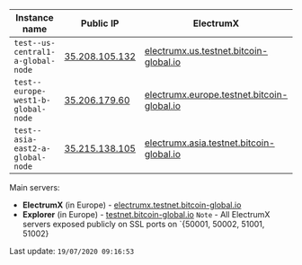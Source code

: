 Instance name | Public IP | ElectrumX | Explorer | Status
--- | --- | --- | --- | ---
`test--us-central1-a-global-node` | [35.208.105.132](35.208.105.132) | [electrumx.us.testnet.bitcoin-global.io](electrumx.us.testnet.bitcoin-global.io) | [explorer.us.testnet.bitcoin-global.io](explorer.us.testnet.bitcoin-global.io) | RUNNING
`test--europe-west1-b-global-node` | [35.206.179.60](35.206.179.60) | [electrumx.europe.testnet.bitcoin-global.io](electrumx.europe.testnet.bitcoin-global.io) | [explorer.europe.testnet.bitcoin-global.io](explorer.europe.testnet.bitcoin-global.io) | RUNNING
`test--asia-east2-a-global-node` | [35.215.138.105](35.215.138.105) | [electrumx.asia.testnet.bitcoin-global.io](electrumx.asia.testnet.bitcoin-global.io) | [explorer.asia.testnet.bitcoin-global.io](explorer.asia.testnet.bitcoin-global.io) | RUNNING

Main servers:

* **ElectrumX** (in Europe) - [electrumx.testnet.bitcoin-global.io](electrumx.testnet.bitcoin-global.io)
* **Explorer** (in Europe) - [testnet.bitcoin-global.io](testnet.bitcoin-global.io)
`Note` - All ElectrumX servers exposed publicly on SSL ports on `{50001, 50002, 51001, 51002}


Last update: `19/07/2020 09:16:53`
